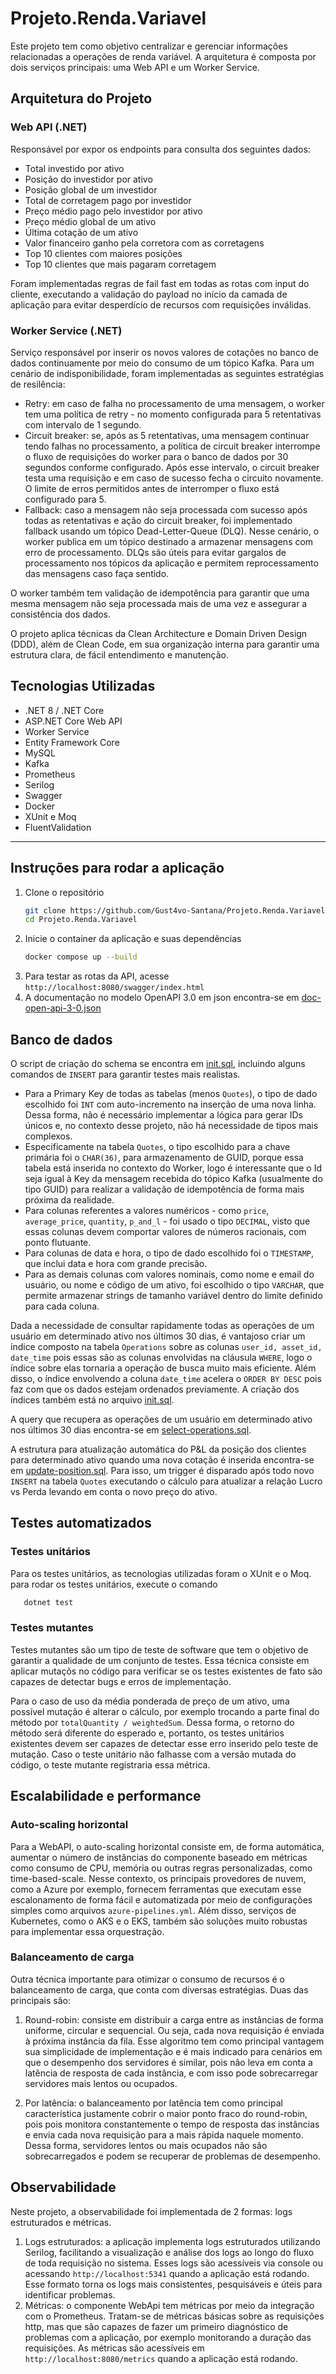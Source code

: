 # Projeto.Renda.Variavel

Este projeto tem como objetivo centralizar e gerenciar informações relacionadas a operações de renda variável. A arquitetura é composta por dois serviços principais: uma Web API e um Worker Service.

## Arquitetura do Projeto

### Web API (.NET)
Responsável por expor os endpoints para consulta dos seguintes dados:

* Total investido por ativo
* Posição do investidor por ativo
* Posição global de um investidor
* Total de corretagem pago por investidor
* Preço médio pago pelo investidor por ativo
* Preço médio global de um ativo
* Última cotação de um ativo
* Valor financeiro ganho pela corretora com as corretagens
* Top 10 clientes com maiores posições
* Top 10 clientes que mais pagaram corretagem

Foram implementadas regras de fail fast em todas as rotas com input do cliente, executando a validação do payload no início da camada de aplicação para evitar desperdício de recursos com requisições inválidas.

### Worker Service (.NET)

Serviço responsável por inserir os novos valores de cotações no banco de dados continuamente por meio do consumo de um tópico Kafka. Para um cenário de indisponibilidade, foram implementadas as seguintes estratégias de resilência:

* Retry: em caso de falha no processamento de uma mensagem, o worker tem uma política de retry - no momento configurada para 5 retentativas com intervalo de 1 segundo.
* Circuit breaker: se, após as 5 retentativas, uma mensagem continuar tendo falhas no processamento, a política de circuit breaker interrompe o fluxo de requisições do worker para o banco de dados por 30 segundos conforme configurado. Após esse intervalo, o circuit breaker testa uma requisição e em caso de sucesso fecha o circuito novamente. O limite de erros permitidos antes de interromper o fluxo está configurado para 5.
* Fallback: caso a mensagem não seja processada com sucesso após todas as retentativas e ação do circuit breaker, foi implementado fallback usando um tópico Dead-Letter-Queue (DLQ). Nesse cenário, o worker publica em um tópico destinado a armazenar mensagens com erro de processamento. DLQs são úteis para evitar gargalos de processamento nos tópicos da aplicação e permitem reprocessamento das mensagens caso faça sentido.

O worker também tem validação de idempotência para garantir que uma mesma mensagem não seja processada mais de uma vez e assegurar a consistência dos dados.

O projeto aplica técnicas da Clean Architecture e Domain Driven Design (DDD), além de Clean Code, em sua organização interna para garantir uma estrutura clara, de fácil entendimento e manutenção.

## Tecnologias Utilizadas

* .NET 8 / .NET Core
* ASP.NET Core Web API
* Worker Service
* Entity Framework Core
* MySQL
* Kafka
* Prometheus
* Serilog
* Swagger
* Docker
* XUnit e Moq
* FluentValidation

---

## Instruções para rodar a aplicação

1. Clone o repositório
   ```bash
   git clone https://github.com/Gust4vo-Santana/Projeto.Renda.Variavel.git
   cd Projeto.Renda.Variavel
   ```
2. Inicie o container da aplicação e suas dependências
   ```bash
   docker compose up --build
   ```
3. Para testar as rotas da API, acesse ``http://localhost:8080/swagger/index.html``
4. A documentação no modelo OpenAPI 3.0 em json encontra-se em [doc-open-api-3-0.json](doc-open-api-3-0.json)

## Banco de dados

O script de criação do schema se encontra em [init.sql](init.sql), incluindo alguns comandos de ``INSERT`` para garantir testes mais realistas.

* Para a Primary Key de todas as tabelas (menos ``Quotes``), o tipo de dado escolhido foi ``INT`` com auto-incremento na inserção de uma nova linha. Dessa forma, não é necessário implementar a lógica para gerar IDs únicos e, no contexto desse projeto, não há necessidade de tipos mais complexos.
* Especificamente na tabela ``Quotes``, o tipo escolhido para a chave primária foi o ``CHAR(36)``, para armazenamento de GUID, porque essa tabela está inserida no contexto do Worker, logo é interessante que o Id seja igual à Key da mensagem recebida do tópico Kafka (usualmente do tipo GUID) para realizar a validação de idempotência de forma mais próxima da realidade.
* Para colunas referentes a valores numéricos - como ``price``, ``average_price``, ``quantity``, ``p_and_l`` - foi usado o tipo ``DECIMAL``, visto que essas colunas devem comportar valores de números racionais, com ponto flutuante.
* Para colunas de data e hora, o tipo de dado escolhido foi o ``TIMESTAMP``, que inclui data e hora com grande precisão.
* Para as demais colunas com valores nominais, como nome e email do usuário, ou nome e código de um ativo, foi escolhido o tipo ``VARCHAR``, que permite armazenar strings de tamanho variável dentro do limite definido para cada coluna.

Dada a necessidade de consultar rapidamente todas as operações de um usuário em determinado ativo nos últimos 30 dias, é vantajoso criar um índice composto na tabela ``Operations`` sobre as colunas ``user_id, asset_id, date_time`` pois essas são as colunas envolvidas na cláusula ``WHERE``, logo o índice sobre elas tornaria a operação de busca muito mais eficiente. Além disso, o índice envolvendo a coluna ``date_time`` acelera o ``ORDER BY DESC`` pois faz com que os dados estejam ordenados previamente. A criação dos índices também está no arquivo [init.sql](init.sql).

A query que recupera as operações de um usuário em determinado ativo nos últimos 30 dias encontra-se em [select-operations.sql](select-operations.sql).

A estrutura para atualização automática do P&L da posição dos clientes para determinado ativo quando uma nova cotação é inserida encontra-se em [update-position.sql](update-position.sql). Para isso, um trigger é disparado após todo novo ``INSERT`` na tabela ``Quotes`` executando o cálculo para atualizar a relação Lucro vs Perda levando em conta o novo preço do ativo.

## Testes automatizados

### Testes unitários

Para os testes unitários, as tecnologias utilizadas foram o XUnit e o Moq. para rodar os testes unitários, execute o comando
```bash
   dotnet test
```

### Testes mutantes

Testes mutantes são um tipo de teste de software que tem o objetivo de garantir a qualidade de um conjunto de testes. Essa técnica consiste em aplicar mutaçõs no código para verificar se os testes existentes de fato são capazes de detectar bugs e erros de implementação.

Para o caso de uso da média ponderada de preço de um ativo, uma possível mutação é alterar o cálculo, por exemplo trocando a parte final do método por ``totalQuantity / weightedSum``. Dessa forma, o retorno do método será diferente do esperado e, portanto, os testes unitários existentes devem ser capazes de detectar esse erro inserido pelo teste de mutação. Caso o teste unitário não falhasse com a versão mutada do código, o teste mutante registraria essa métrica.

## Escalabilidade e performance

### Auto-scaling horizontal

Para a WebAPI, o auto-scaling horizontal consiste em, de forma automática, aumentar o número de instâncias do componente baseado em métricas como consumo de CPU, memória ou outras regras personalizadas, como time-based-scale. Nesse contexto, os principais provedores de nuvem, como a Azure por exemplo, fornecem ferramentas que executam esse escalonamento de forma fácil e automatizada por meio de configurações simples como arquivos ``azure-pipelines.yml``. Além disso, serviços de Kubernetes, como o AKS e o EKS, também são soluções muito robustas para implementar essa orquestração.

### Balanceamento de carga

Outra técnica importante para otimizar o consumo de recursos é o balanceamento de carga, que conta com diversas estratégias. Duas das principais são:

1. Round-robin: consiste em distribuir a carga entre as instâncias de forma uniforme, circular e sequencial. Ou seja, cada nova requisição é enviada à próxima instância da fila. Esse algoritmo tem como principal vantagem sua simplicidade de implementação e é mais indicado para cenários em que o desempenho dos servidores é similar, pois não leva em conta a latência de resposta de cada instância, e com isso pode sobrecarregar servidores mais lentos ou ocupados.

2. Por latência: o balanceamento por latência tem como principal característica justamente cobrir o maior ponto fraco do round-robin, pois pois monitora constantemente o tempo de resposta das instâncias e envia cada nova requisição para a mais rápida naquele momento. Dessa forma, servidores lentos ou mais ocupados não sâo sobrecarregados e podem se recuperar de problemas de desempenho.

## Observabilidade

Neste projeto, a observabilidade foi implementada de 2 formas: logs estruturados e métricas.

1. Logs estruturados: a aplicação implementa logs estruturados utilizando Serilog, facilitando a visualização e análise dos logs ao longo do fluxo de toda requisição no sistema. Esses logs são acessíveis via console ou acessando ``http://localhost:5341`` quando a aplicação está rodando. Esse formato torna os logs mais consistentes, pesquisáveis e úteis para identificar problemas.
2. Métricas: o componente WebApi tem métricas por meio da integração com o Prometheus. Tratam-se de métricas básicas sobre as requisições http, mas que são capazes de fazer um primeiro diagnóstico de problemas com a aplicação, por exemplo monitorando a duração das requisições. As métricas são acessíveis em ``http://localhost:8080/metrics`` quando a aplicação está rodando.
